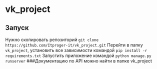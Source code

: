 # vk_project
## Запуск
Нужно скопировать репозиторий ```git clone https://github.com/Itproger-it/vk_project.git```
Перейти в папку ```vk_project```, установить все зависимости командой ```pip install -r requirements.txt```
Запустить приложение командой ```python manage.py runserver```
###Документацию по API можно найти в папке vk_project
